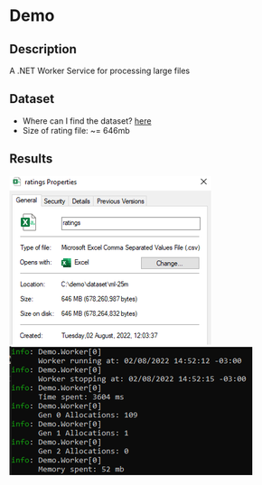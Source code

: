 # Demo

## Description
A .NET Worker Service for processing large files

## Dataset
- Where can I find the dataset? [here](https://grouplens.org/datasets/movielens/)
- Size of rating file: ~= 646mb

## Results
<img src="./docs/file-size.png"/>
<img src="./docs/log-worker.png"/>